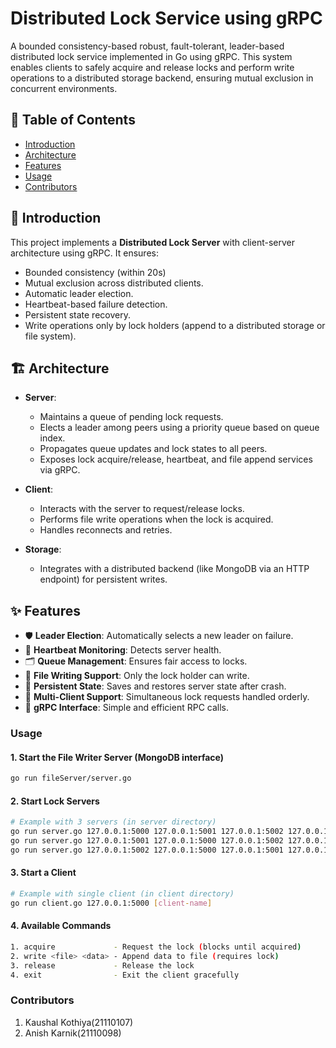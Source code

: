 # Distributed Lock Service using gRPC

A bounded consistency-based robust, fault-tolerant, leader-based distributed lock service implemented in Go using gRPC. This system enables clients to safely acquire and release locks and perform write operations to a distributed storage backend, ensuring mutual exclusion in concurrent environments.

## 📑 Table of Contents
- [Introduction](#introduction)
- [Architecture](#architecture)
- [Features](#features)
- [Usage](#usage)
- [Contributors](#contributors)

## 📘 Introduction
This project implements a **Distributed Lock Server** with client-server architecture using gRPC. It ensures:
- Bounded consistency (within 20s)
- Mutual exclusion across distributed clients.
- Automatic leader election.
- Heartbeat-based failure detection.
- Persistent state recovery.
- Write operations only by lock holders (append to a distributed storage or file system).

## 🏗️ Architecture
- **Server**:
  - Maintains a queue of pending lock requests.
  - Elects a leader among peers using a priority queue based on queue index.
  - Propagates queue updates and lock states to all peers.
  - Exposes lock acquire/release, heartbeat, and file append services via gRPC.

- **Client**:
  - Interacts with the server to request/release locks.
  - Performs file write operations when the lock is acquired.
  - Handles reconnects and retries.

- **Storage**:
  - Integrates with a distributed backend (like MongoDB via an HTTP endpoint) for persistent writes.

## ✨ Features
- 🛡️ **Leader Election**: Automatically selects a new leader on failure.
- 🔄 **Heartbeat Monitoring**: Detects server health.
- 🗂️ **Queue Management**: Ensures fair access to locks.
- 📁 **File Writing Support**: Only the lock holder can write.
- 💾 **Persistent State**: Saves and restores server state after crash.
- 👥 **Multi-Client Support**: Simultaneous lock requests handled orderly.
- 📡 **gRPC Interface**: Simple and efficient RPC calls.

### Usage
#### 1. Start the File Writer Server (MongoDB interface)
```bash
go run fileServer/server.go
```
#### 2. Start Lock Servers
```bash
# Example with 3 servers (in server directory)
go run server.go 127.0.0.1:5000 127.0.0.1:5001 127.0.0.1:5002 127.0.0.1:8080
go run server.go 127.0.0.1:5001 127.0.0.1:5000 127.0.0.1:5002 127.0.0.1:8080
go run server.go 127.0.0.1:5002 127.0.0.1:5000 127.0.0.1:5001 127.0.0.1:8080
```
#### 3. Start a Client
```bash
# Example with single client (in client directory)
go run client.go 127.0.0.1:5000 [client-name]
```

#### 4. Available Commands
```bash
1. acquire             - Request the lock (blocks until acquired)
2. write <file> <data> - Append data to file (requires lock)
3. release             - Release the lock
4. exit                - Exit the client gracefully
```

### Contributors
1. Kaushal Kothiya(21110107)
2. Anish Karnik(21110098)
